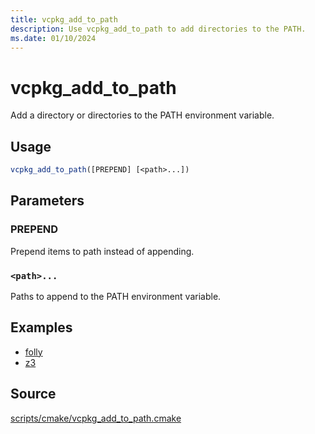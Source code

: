 ```yaml
---
title: vcpkg_add_to_path
description: Use vcpkg_add_to_path to add directories to the PATH.
ms.date: 01/10/2024
---
```

# vcpkg_add_to_path

Add a directory or directories to the PATH environment variable.

## Usage

```cmake
vcpkg_add_to_path([PREPEND] [<path>...])
```

## Parameters

### PREPEND

Prepend items to path instead of appending.

### `<path>...`

Paths to append to the PATH environment variable.

## Examples

- [folly](https://github.com/Microsoft/vcpkg/blob/master/ports/folly/portfile.cmake)
- [z3](https://github.com/Microsoft/vcpkg/blob/master/ports/z3/portfile.cmake)

## Source

[scripts/cmake/vcpkg\_add\_to\_path.cmake](https://github.com/Microsoft/vcpkg/blob/master/scripts/cmake/vcpkg_add_to_path.cmake)
